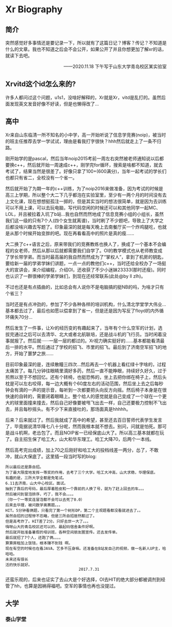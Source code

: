 # Xr Biography

## 简介

突然感觉好多事情还是要记录一下，所以就有了这篇日记？博客？传记？不知道是什么的文章。我也不知道之后会不会公开，如果公开了并且你想更加了解xr的话，就读下去吧。

<p align="right">——2020.11.18  下午写于山东大学青岛校区某实验室</p>

## Xrvitd这个id怎么来的?

许多人都问过这个问题，u1s1，没啥好解释的，Xr就是Xr，vitd是乱打的。虽然后面发现英文发音好像不好读，但是也懒得改了...

## 高中

Xr来自山东临清一所不知名的小中学，高一开始听说了信息学竞赛(noip)，被当时的班主任推荐去学一学试试，理由是看我打字很快？hhh然后就走上了一条不归路。

刚开始学的是pascal，然后当年noip2015考前一周左右突然被老师通知说以后都要换c++，然后就开始一周速成c++，刚学完for循环，搜索是啥都不知道，就去考试了，结果当然是很差了。好像只拿了100+(600满分)，当年一起考试的学长们也都只有省二，全校没有一个省一。

然后就开始了为期一年的c++训练，为了noip2016来做准备，因为考试的时候是高三上学期，所以整个大二下几乎都泡在实验室里，至少有一两个月的时间没有去上文化课，现在想想挺孤注一掷的，但是其实当时的想法很简单，就是因为去训练可以不用上课，可以去玩电脑，写代码空闲的时候还可以和其他同学一起MC、LOL，并且被拉着入坑了b站...我也自然而然地成了信息竞赛小组的小组长，虽然我们这一级的只有7个人(四个女生就离谱)，当时刷了不少题吧，导致上了大学之后都没啥兴趣去写题了。印象最深的就是每天晚上去南餐厅买一个炸鸡腿吃，也就是从那个时候开始变胖的吧。现在再看看高中的照片是真的瘦......

大二换了c++语言之后，原来带我们的竞赛教练也换人了，换成了一个基本不会编程的女老师，然后从那以后就都需要我们自学了。OI的教学模式也从老师教变成了学长带学弟。而当时最高届的我自然而然成为了“掌权人”，拿到了机房的钥匙，要给新一届的学弟学妹们讲题，一点一点的教他们c++，当时还给全校办了一场挺大的宣讲会，来介绍编程，介绍OI，还收获了不少小迷妹23333(那时还瘦)。同时也认识了一群很棒的学弟学妹们，到现在还经常联系(此处@by ll zlh)。

不过也还是有点插曲的，比如总会有人说你不是电脑搞的挺NB的吗，为啥才只有个省三？

当时还是有点冲劲的，参加了不少各种各样的培训机构，什么清北学堂学大伟业...基本都去过了，最后也如愿以偿拿到了省一，但是还是因为写反了floyd的内外循环痛失70分...

然后发生了一件事，让Xr的经历变的有趣起来了，当年有个什么空军的计划，选拔完通过之后可以去清华、北大或者北航联培，还是战斗机的飞行员。当时闲着没事就报了。然后就······一层一层的都过的。Xr视力确实挺好的......基本都能看清最后一排的水平。然后通过了学校的招飞、市里的招飞。最后到了济南空军招飞的地方，开始了噩梦之旅......

目前印象最深的是，连续散瞳三四次...然后再去一个机器上看红绿十字啥的，过程太痛苦了。每几分钟往眼睛里滴好多药，然后一直不能睁眼，持续好久好久，过于煎熬以至于不想回忆。还有个转椅，也挺恐怖的，坐上去把你绑在椅子上，然后头枕是可以左右咬得，每一边大概有个60度左右的活动范围，然后坐上去之后每秒钟会有滴的一声的提示音，每听到一次都要把头向反方向摇。然后椅子本身是在很快速的自转的，需要闭着眼睛上。整个给人的感觉就是自己变成了一个球在一个更大的球里面撞来撞去，然后自己好像要被甩飞出去一样，自己还要极力控制不飞出去，并且每秒摇头。有不少下来直接吐的，那场面真是hhhhh。

后来？后来就过了。然后我就成了高中的希望，甚至还去百日誓师代表学生发言了，毕竟据说清华降七八十分呢，然而我根本就不想去。别问，问就是怕死。那可是战斗机啊，老怂包了。而且NOIP省一已经保底山大了。所以高三基本就都在玩了。自主招生保了哈工大，山大和华东理工。哈工大降70，后两个一本线。

然后高考完出成绩，加上70之后刚好和哈工大的投档线差一两分，怂了，不敢冲，就山大保底了。这里插一段当时写的blog:

```
所以最后还是靠自招。
为了最大限度地发挥一等奖的作用，去考了三个大学。哈工大冲高，山大求稳，华理保底。
有趣的是，三所大学全都是免笔试。
6.11去济南，山大中心校区。面试。
抽到了靠后的号码，最后厚着脸皮和一个靠前的人换了号，就为了赶上回去的车。。。
然后被问到冒泡排序，巧了，我不会。。。。
（你一个一等奖连冒泡都不会可以去死了0.0）
后来去华理，被问数学奥赛题。。。
HIT。5分钟看俩题，只看完了第一个树形DP，第二个主观题看都没看就进去了。。
虽然自招的过程惨不忍睹，但是三所自招居然都过了。
但是高考炸了。HIT差了2分。只好去世一大了。。。
嗨呀山大的青岛校区还可以的，最起码宿舍条件好啊。
然后就开始准备暑假的培训班，各种空间朋友圈宣传。还去发传单。
最后就招了7个人，还跑了俩。。。。
算算房租加上饭钱，根本赚不到钱 啊。
现在有空的时候也在看JAVA，艺多不压身嘛。还准备在B站发自己的视频，做一名新人UP主，哈哈哈。
未来还有很长
活的快乐就好。
								2017.7.31
```

还蛮乐观的，后来也证实了去山大是个好选择，OI去HIT的绝大部分都被调剂到经管了hh，也算是因祸得福吧。空军的事情也再也没提过。



## 大学

### 泰山学堂



